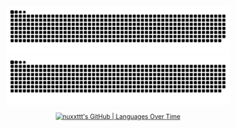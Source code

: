 <p align="center">
  <br>
  <small></small>
</p>

<p align="center">
  <img src="https://raw.githubusercontent.com/nuxxttt/nuxxttt/output/github-contribution-grid-snake-dark.svg#gh-dark-mode-only" alt="GitHub contribution grid snake animation (dark mode)">
  <img src="https://raw.githubusercontent.com/nuxxttt/nuxxttt/output/github-contribution-grid-snake.svg#gh-light-mode-only" alt="GitHub contribution grid snake animation (light mode)">
</p>

<p align="center">
  <a href="https://quira.sh?utm_source=widgets&utm_campaign=nuxxttt">
    <img src="https://stats.quira.sh/nuxxttt/languages-over-time?theme=dark" alt="nuxxttt's GitHub | Languages Over Time" width="50%">
  </a>
</p>
